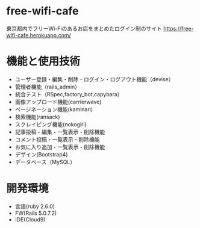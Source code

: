 # free-wifi-cafe
東京都内でフリーWi-Fiのあるお店をまとめたログイン制のサイト
https://free-wifi-cafe.herokuapp.com/

# 機能と使用技術
- ユーザー登録・編集・削除・ログイン・ログアウト機能（devise）
- 管理者機能（rails_admin）
- 統合テスト（RSpec,factory_bot,capybara）
- 画像アップロード機能(carrierwave)
- ページネーション機能(kaminari)
- 検索機能(ransack)
- スクレイピング機能(nokogiri)
- 記事投稿・編集・一覧表示・削除機能
- コメント投稿・一覧表示・削除機能
- お気に入り追加・一覧表示・削除機能
- デザイン(Bootstrap4)
- データベース（MySQL）

# 開発環境
- 言語(ruby 2.6.0)
- FW(Rails 5.0.7.2)
- IDE(Cloud9)


